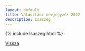 ```yaml
---
layout: default
title: Választási névjegyzék 2022
description: Isaszeg
---
```


{% include Isaszeg.html %}

[Vissza](./)